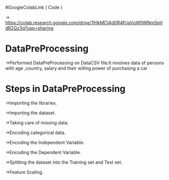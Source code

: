#GoogleColabLink ( Code )

-> https://colab.research.google.com/drive/1lHkMCIAd0R4PJaVuWfiWNmSpVdR2Qz3q?usp=sharing

# DataPreProcessing

->Performed DataPreProcessing on DataCSV file.It involves data of persons with age ,country, salary and their willing power of purchasing a car

# Steps in DataPreProcessing


->Importing the libraries.

->Importing the dataset.

->Taking care of missing data.

->Encoding categorical data.

->Encoding the Independent Variable.

->Encoding the Dependent Variable.

->Splitting the dataset into the Training set and Test set.

->Feature Scaling.
